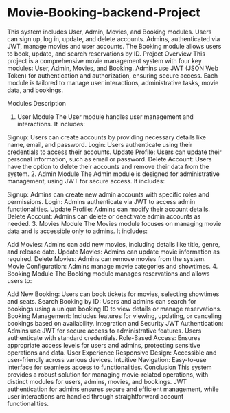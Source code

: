 # Movie-Booking-backend-Project
This system includes User, Admin, Movies, and Booking modules. Users can sign up, log in, update, and delete accounts. Admins, authenticated via JWT, manage movies and user accounts. The Booking module allows users to book, update, and search reservations by ID.
Project Overview
This project is a comprehensive movie management system with four key modules: User, Admin, Movies, and Booking. Admins use JWT (JSON Web Token) for authentication and authorization, ensuring secure access. Each module is tailored to manage user interactions, administrative tasks, movie data, and bookings.

Modules Description
1. User Module
The User module handles user management and interactions. It includes:

Signup: Users can create accounts by providing necessary details like name, email, and password.
Login: Users authenticate using their credentials to access their accounts.
Update Profile: Users can update their personal information, such as email or password.
Delete Account: Users have the option to delete their accounts and remove their data from the system.
2. Admin Module
The Admin module is designed for administrative management, using JWT for secure access. It includes:

Signup: Admins can create new admin accounts with specific roles and permissions.
Login: Admins authenticate via JWT to access admin functionalities.
Update Profile: Admins can modify their account details.
Delete Account: Admins can delete or deactivate admin accounts as needed.
3. Movies Module
The Movies module focuses on managing movie data and is accessible only to admins. It includes:

Add Movies: Admins can add new movies, including details like title, genre, and release date.
Update Movies: Admins can update movie information as required.
Delete Movies: Admins can remove movies from the system.
Movie Configuration: Admins manage movie categories and showtimes.
4. Booking Module
The Booking module manages reservations and allows users to:

Add New Booking: Users can book tickets for movies, selecting showtimes and seats.
Search Booking by ID: Users and admins can search for bookings using a unique booking ID to view details or manage reservations.
Booking Management: Includes features for viewing, updating, or canceling bookings based on availability.
Integration and Security
JWT Authentication: Admins use JWT for secure access to administrative features. Users authenticate with standard credentials.
Role-Based Access: Ensures appropriate access levels for users and admins, protecting sensitive operations and data.
User Experience
Responsive Design: Accessible and user-friendly across various devices.
Intuitive Navigation: Easy-to-use interface for seamless access to functionalities.
Conclusion
This system provides a robust solution for managing movie-related operations, with distinct modules for users, admins, movies, and bookings. JWT authentication for admins ensures secure and efficient management, while user interactions are handled through straightforward account functionalities.
